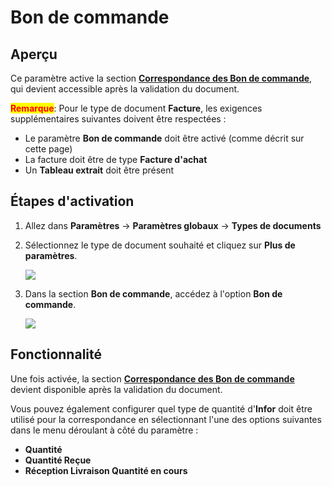 # Bon de commande

## Aperçu

Ce paramètre active la section [**Correspondance des Bon de commande**](../../../../../../end-user-and-partner-section/end-user-section/purchase-order-matching/), qui devient accessible après la validation du document.

<mark style="color:red;">**Remarque**</mark>: Pour le type de document **Facture**, les exigences supplémentaires suivantes doivent être respectées :

* Le paramètre **Bon de commande** doit être activé (comme décrit sur cette page)
* La facture doit être de type **Facture d'achat**
* Un **Tableau extrait** doit être présent

## Étapes d'activation <a href="#activation-steps" id="activation-steps"></a>

1. Allez dans **Paramètres** -> **Paramètres globaux** -> **Types de documents**
2.  Sélectionnez le type de document souhaité et cliquez sur **Plus de paramètres**.

    ![](https://docs.docbits.com/~gitbook/image?url=https%3A%2F%2F578966019-files.gitbook.io%2F%7E%2Ffiles%2Fv0%2Fb%2Fgitbook-x-prod.appspot.com%2Fo%2Fspaces%252FT2n2w4uDCJvv7CJ5zrdk%252Fuploads%252FZSKdVhneopjjzzIBnbax%252Fpo_settings_1.png%3Falt%3Dmedia%26token%3Dab57e25e-9c6a-4273-b21b-ae328579839c\&width=768\&dpr=4\&quality=100\&sign=29a04f7d\&sv=2)
3.  Dans la section **Bon de commande**, accédez à l'option **Bon de commande**.

    ![](https://docs.docbits.com/~gitbook/image?url=https%3A%2F%2F578966019-files.gitbook.io%2F%7E%2Ffiles%2Fv0%2Fb%2Fgitbook-x-prod.appspot.com%2Fo%2Fspaces%252FT2n2w4uDCJvv7CJ5zrdk%252Fuploads%252FAjk74xmxuvvEjZbD7gHz%252Fpo_settings_po.png%3Falt%3Dmedia%26token%3De78c7cf4-30db-4129-b5ca-bc52ee2ce7b4\&width=768\&dpr=4\&quality=100\&sign=da33746e\&sv=2)

## **Fonctionnalité**

Une fois activée, la section [**Correspondance des Bon de commande**](../../../../../../end-user-and-partner-section/end-user-section/purchase-order-matching/) devient disponible après la validation du document.

Vous pouvez également configurer quel type de quantité d'**Infor** doit être utilisé pour la correspondance en sélectionnant l'une des options suivantes dans le menu déroulant à côté du paramètre :

* **Quantité**
* **Quantité Reçue**
* **Réception Livraison Quantité en cours**
